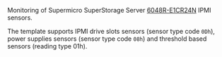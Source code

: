Monitoring of Supermicro SuperStorage Server
[6048R-E1CR24N](https://www.supermicro.com/products/system/4u/6048/ssg-6048r-e1cr24n.cfm)
IPMI sensors. 

The template supports IPMI drive slots sensors (sensor type code `0Dh`), power
supplies sensors (sensor type code `08h`) and threshold based sensors (reading
type 01h).
